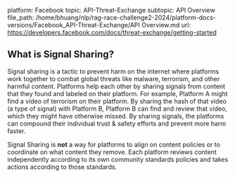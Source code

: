 platform: Facebook
topic: API-Threat-Exchange
subtopic: API Overview
file_path: /home/bhuang/nlp/rag-race-challenge2-2024/platform-docs-versions/Facebook_API-Threat-Exchange/API Overview.md
url: https://developers.facebook.com/docs/threat-exchange/getting-started

## What is Signal Sharing?

Signal sharing is a tactic to prevent harm on the internet where platforms work together to combat global threats like malware, terrorism, and other harmful content. Platforms help each other by sharing signals from content that they found and labeled on their platform. For example, Platform A might find a video of terrorism on their platform. By sharing the hash of that video (a type of signal) with Platform B, Platform B can find and review that video, which they might have otherwise missed. By sharing signals, the platforms can compound their individual trust & safety efforts and prevent more harm faster.

Signal Sharing is **not** a way for platforms to align on content policies or to coordinate on what content they remove. Each platform reviews content independently according to its own community standards policies and takes actions according to those standards.